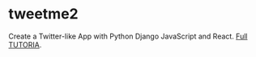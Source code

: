 # tweetme2
Create a Twitter-like App with Python Django JavaScript and React. [Full TUTORIA](https://www.youtube.com/watch?v=f1R_bykXHGE).
